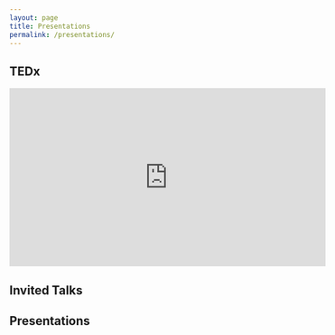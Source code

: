 ```yaml
---
layout: page
title: Presentations
permalink: /presentations/
---
```

  
## TEDx
<iframe width="560" height="315" src="https://www.youtube.com/embed/H8wt4GaYmGU" frameborder="0" allowfullscreen></iframe>
  
## Invited Talks

<script src="http://bibbase.org/show?bib=https%3A%2F%2Fapi.zotero.org%2Fusers%2F1482%2Fcollections%2FS2V48CWQ%2Fitems%3Fkey%3DLfia4L6YZVjMqsPKx6H3Qf3z%26format%3Dbibtex%26limit%3D100&jsonp=1&theme=side&authorFirst=1"></script> 
  
## Presentations
  
<script src="http://bibbase.org/show?bib=https%3A%2F%2Fapi.zotero.org%2Fusers%2F1482%2Fcollections%2F46P4C838%2Fitems%3Fkey%3DLfia4L6YZVjMqsPKx6H3Qf3z%26format%3Dbibtex%26limit%3D100&jsonp=1&theme=side&authorFirst=1"></script> 
